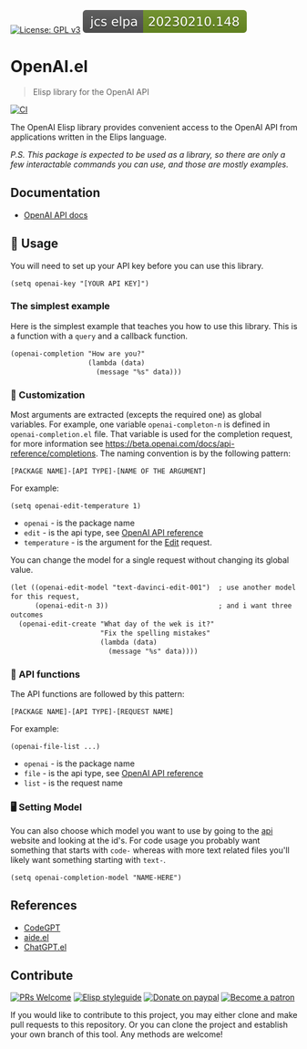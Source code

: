 [![License: GPL v3](https://img.shields.io/badge/License-GPL%20v3-blue.svg)](https://www.gnu.org/licenses/gpl-3.0)
[![JCS-ELPA](https://raw.githubusercontent.com/jcs-emacs/badges/master/elpa/v/openai.svg)](https://jcs-emacs.github.io/jcs-elpa/#/openai)

# OpenAI.el
> Elisp library for the OpenAI API

[![CI](https://github.com/emacs-openai/openai/actions/workflows/test.yml/badge.svg)](https://github.com/emacs-openai/openai/actions/workflows/test.yml)

The OpenAI Elisp library provides convenient access to the OpenAI API from
applications written in the Elips language. 

*P.S. This package is expected to be used as a library, so there are only a few
interactable commands you can use, and those are mostly examples.*

## Documentation

- [OpenAI API docs](https://beta.openai.com/docs/introduction)

## 🔨 Usage

You will need to set up your API key before you can use this library.

```elisp
(setq openai-key "[YOUR API KEY]")
```

### The simplest example

Here is the simplest example that teaches you how to use this library. This is 
a function with a `query` and a callback function.

```elisp
(openai-completion "How are you?"
                   (lambda (data)
                     (message "%s" data)))
```

### 📝 Customization

Most arguments are extracted (excepts the required one) as global variables.
For example, one variable `openai-completon-n` is defined in `openai-completion.el`
file. That variable is used for the completion request, for more information see
https://beta.openai.com/docs/api-reference/completions. The naming convention is
by the following pattern:

```
[PACKAGE NAME]-[API TYPE]-[NAME OF THE ARGUMENT]
```

For example:

```elisp
(setq openai-edit-temperature 1)
```

- `openai` - is the package name
- `edit` - is the api type, see [OpenAI API reference](https://platform.openai.com/docs/api-reference/introduction)
- `temperature` - is the argument for the [Edit](https://platform.openai.com/docs/api-reference/edits) request.

You can change the model for a single request without changing its global value.

```elisp
(let ((openai-edit-model "text-davinci-edit-001")  ; use another model for this request,
      (openai-edit-n 3))                           ; and i want three outcomes
  (openai-edit-create "What day of the wek is it?"
                      "Fix the spelling mistakes"
                      (lambda (data)
                        (message "%s" data))))
```

### 📢 API functions

The API functions are followed by this pattern:

```
[PACKAGE NAME]-[API TYPE]-[REQUEST NAME]
```

For example:

```elisp
(openai-file-list ...)
```

- `openai` - is the package name
- `file` - is the api type, see [OpenAI API reference](https://platform.openai.com/docs/api-reference/introduction)
- `list` - is the request name

### 🖥 Setting Model

You can also choose which model you want to use by going to the 
[api](https://api.openai.com/v1/models) website and looking at the id's. 
For code usage you probably want something that starts with `code-` whereas 
with more text related files you'll likely want something starting with `text-`.

```elisp
(setq openai-completion-model "NAME-HERE")
```

## References

- [CodeGPT](https://marketplace.visualstudio.com/items?itemName=timkmecl.codegpt3)
- [aide.el](https://github.com/junjizhi/aide.el)
- [ChatGPT.el](https://github.com/joshcho/ChatGPT.el)

## Contribute

[![PRs Welcome](https://img.shields.io/badge/PRs-welcome-brightgreen.svg)](http://makeapullrequest.com)
[![Elisp styleguide](https://img.shields.io/badge/elisp-style%20guide-purple)](https://github.com/bbatsov/emacs-lisp-style-guide)
[![Donate on paypal](https://img.shields.io/badge/paypal-donate-1?logo=paypal&color=blue)](https://www.paypal.me/jcs090218)
[![Become a patron](https://img.shields.io/badge/patreon-become%20a%20patron-orange.svg?logo=patreon)](https://www.patreon.com/jcs090218)

If you would like to contribute to this project, you may either
clone and make pull requests to this repository. Or you can
clone the project and establish your own branch of this tool.
Any methods are welcome!

